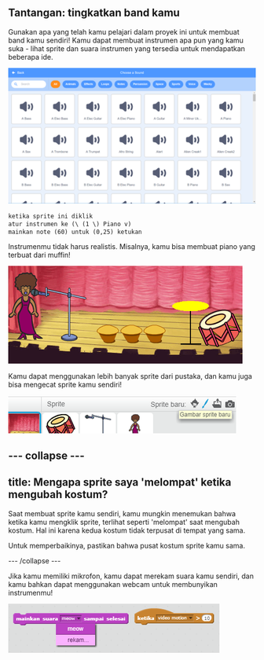 ## Tantangan: tingkatkan band kamu

Gunakan apa yang telah kamu pelajari dalam proyek ini untuk membuat band kamu sendiri! Kamu dapat membuat instrumen apa pun yang kamu suka - lihat sprite dan suara instrumen yang tersedia untuk mendapatkan beberapa ide.

![tangkapan layar](images/band-ideas-sounds.png)

```blocks3
ketika sprite ini diklik
atur instrumen ke (\ (1 \) Piano v)
mainkan note (60) untuk (0,25) ketukan
```

Instrumenmu tidak harus realistis. Misalnya, kamu bisa membuat piano yang terbuat dari muffin!

![tangkapan layar](images/band-piano.png)

Kamu dapat menggunakan lebih banyak sprite dari pustaka, dan kamu juga bisa mengecat sprite kamu sendiri!

![tangkapan layar](images/band-draw.png)

## \--- collapse \---

## title: Mengapa sprite saya 'melompat' ketika mengubah kostum?

Saat membuat sprite kamu sendiri, kamu mungkin menemukan bahwa ketika kamu mengklik sprite, terlihat seperti 'melompat' saat mengubah kostum. Hal ini karena kedua kostum tidak terpusat di tempat yang sama.

Untuk memperbaikinya, pastikan bahwa pusat kostum sprite kamu sama.

\--- /collapse \---

Jika kamu memiliki mikrofon, kamu dapat merekam suara kamu sendiri, dan kamu bahkan dapat menggunakan webcam untuk membunyikan instrumenmu!

![tangkapan layar](images/band-io.png)